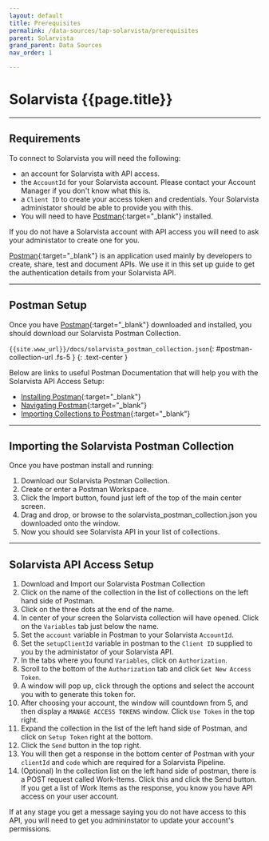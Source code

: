 ```yaml
---
layout: default
title: Prerequisites
permalink: /data-sources/tap-solarvista/prerequisites
parent: Solarvista
grand_parent: Data Sources
nav_order: 1

---
```


# Solarvista {{page.title}}

---

## Requirements

To connect to Solarvista you will need the following:
 - an account for Solarvista with API access.
 - the `AccountId` for your Solarvista account.  Please contact your Account Manager if you don't know what this is.
 - a `Client ID` to create your access token and credentials. Your Solarvista administator should be able to provide you with this.
 - You will need to have [Postman](https://www.postman.com/){:target="_blank"} installed.

If you do not have a Solarvista account with API access you will need to ask your administator to create one for you.

[Postman](https://www.postman.com/){:target="_blank"} is an application used mainly by developers to create, share, test and document APIs. We use it in this set up guide to get the authentication details from your Solarvista API.

---

## Postman Setup

Once you have [Postman](https://www.postman.com/){:target="_blank"} downloaded and installed, you should download our Solarvista Postman Collection.

`{{site.www_url}}/docs/solarvista_postman_collection.json`{: #postman-collection-url .fs-5 }
{: .text-center }

Below are links to useful Postman Documentation that will help you with the Solarvista API Access Setup:
- [Installing Postman](https://learning.postman.com/docs/getting-started/installation-and-updates/){:target="_blank"}
- [Navigating Postman](https://learning.postman.com/docs/getting-started/navigating-postman/){:target="_blank"}
- [Importing Collections to Postman](https://learning.postman.com/docs/getting-started/importing-and-exporting-data/){:target="_blank"}

---

## Importing the Solarvista Postman Collection

Once you have postman install and running:

1. Download our Solarvista Postman Collection.
2. Create or enter a Postman Workspace.
3. Click the Import button, found just left of the top of the main center screen.
4. Drag and drop, or browse to the solarvista_postman_collection.json you downloaded onto the window.
5. Now you should see Solarvista API in your list of collections.

---

## Solarvista API Access Setup

1. Download and Import our Solarvista Postman Collection
1. Click on the name of the collection in the list of collections on the left hand side of Postman.
2. Click on the three dots at the end of the name.
3. In center of your screen the Solarvista collection will have opened. Click on the `Variables` tab just below the name.
4. Set the `account` variable in Postman to your Solarvista `AccountId`.
5. Set the `setupClientId` variable in postman to the `Client ID` supplied to you by the administator of your Solarvista API.
6. In the tabs where you found `Variables`, click on `Authorization`.
7. Scroll to the bottom of the `Authorization` tab and click `Get New Access Token`.
8. A window will pop up, click through the options and select the account you with to generate this token for.
9. After choosing your account, the window will countdown from 5, and then display a `MANAGE ACCESS TOKENS` window. Click `Use Token` in the top right.
10. Expand the collection in the list of the left hand side of Postman, and click on `Setup Token` right at the bottom.
11. Click the `Send` button in the top right.
12. You will then get a response in the bottom center of Postman with your `clientId` and `code` which are required for a Solarvista Pipeline.
13. (Optional) In the collection list on the left hand side of postman, there is a POST request called Work-Items. Click this and click the Send button. If you get a list of Work Items as the response, you know you have API access on your user account.

If at any stage you get a message saying you do not have access to this API, you will need to get you admininstator to update your account's permissions.
